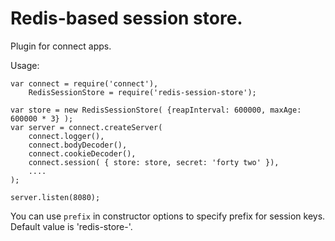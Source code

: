 Redis-based session store.
==========================
Plugin for connect apps.

Usage:

    var connect = require('connect'),
        RedisSessionStore = require('redis-session-store');

    var store = new RedisSessionStore( {reapInterval: 600000, maxAge: 600000 * 3} );
    var server = connect.createServer(
        connect.logger(),
        connect.bodyDecoder(),
        connect.cookieDecoder(),
        connect.session( { store: store, secret: 'forty two' }),
        ....
    );

    server.listen(8080);


You can use `prefix` in constructor options to specify prefix for session keys.
Default value is 'redis-store-'.

